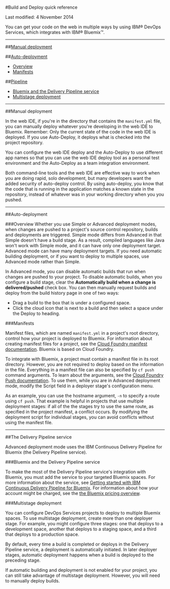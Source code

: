 #Build and Deploy quick reference

Last modified: 4 November 2014

You can get your code on the web in multiple ways by using IBM® DevOps Services, which integrates with IBM® Bluemix™.

---
##[Manual deployment](#manual)

##[Auto-deployment](#auto)
* [Overview](#autohow)
* [Manifests](#manifests)

##[Pipeline](#pipeline)
* [Bluemix and the Delivery Pipeline service](#service)
* [Multistage deployment](#multi)

<!--
##[Additional resources](#addl)
* [Charging](#charging)
* [Bluemix Delivery Pipeline Service Documentation](#servicedoc)
-->

---
<a name="manual"></a>
##Manual deployment 

In the web IDE, if you're in the directory that contains the `manifest.yml` file, you can manually deploy whatever you're developing in the web IDE to Bluemix. Remember: Only the current state of the code in the web IDE is deployed. If you use Auto-Deploy, it deploys what is checked into the project repository.

You can configure the web IDE deploy and the Auto-Deploy to use different app names so that you can use the web IDE deploy tool as a personal test environment and the Auto-Deploy as a team integration environment.

Both command-line tools and the web IDE are effective way to work when you are doing rapid, solo development, but many developers want the added security of auto-deploy control. By using auto-deploy, you know that the code that is running in the application matches a known state in the repository, instead of whatever was in your working directory when you you pushed.

---
<a name="auto"></a>
##Auto-deployment

###Overview
Whether you use Simple or Advanced deployment modes, when changes are pushed to a project's source control repository, builds and deployments are triggered. Simple mode differs from Advanced in that Simple doesn't have a build stage. As a result, compiled languages like Java won't work with Simple mode, and it can have only one deployment target. Advanced mode can have many deployment targets. If you need automatic building deployment, or if you want to deploy to multiple spaces, use Advanced mode rather than Simple. 

In Advanced mode, you can disable automatic builds that run when changes are pushed to your project. To disable automatic builds, when you configure a build stage, clear the **Automatically build when a change is delivered/pushed** check box. You can then manually request builds and deploy from the build history page in one of two ways:

* Drag a build to the box that is under a configured space.
* Click the cloud icon that is next to a build and then select a space under the Deploy to heading.

<a name="manifests"></a>
###Manifests

Manifest files, which are named `manifest.yml` in a project's root directory, control how your project is deployed to Bluemix. For information about creating manifest files for a project, see the [Cloud Foundry manifest documentation][2]. Bluemix is based on Cloud Foundry.

To integrate with Bluemix, a project must contain a manifest file in its root directory. However, you are not required to deploy based on the information in the file. Everything in a manifest file can also be specified by `cf push` command arguments. To learn about the arguments, see the [Cloud Foundry Push documentation][3]. To use them, while you are in Advanced deployment mode, modify the Script field in a deployer stage's configuration menu.

As an example, you can use the hostname argument, `-n` to specify a route using `cf push`. That example is helpful in projects that use multiple deployment stages: if all of the the stages try to use the same route, as specified in the project manifest, a conflict occurs. By modifying the deployment script for individual stages, you can avoid conflicts without using the manifest file.

---
<a name="pipeline"></a>
##The Delivery Pipeline service

Advanced deployment mode uses the IBM Continuous Delivery Pipeline for Bluemix (the Delivery Pipeline service). 

<a name="service"></a>
###Bluemix and the Delivery Pipeline service

To make the most of the Delivery Pipeline service's integration with Bluemix, you must add the service to your targeted Bluemix spaces. For more information about the service, see [Getting started with IBM Continuous Delivery Pipeline for Bluemix][3]. For information about how your account might be charged, see the [the Bluemix pricing overview][4].

<a name="multi"></a>
###Multistage deployment

You can configure DevOps Services projects to deploy to multiple Bluemix spaces. To use multistage deployment, create more than one deployer stage. For example, you might configure three stages: one that deploys to a development space, another that deploys to a staging space, and a third that deploys to a production space. 

By default, every time a build is completed or deploys in the Delivery Pipeline service, a deployment is automatically initiated. In later deployer stages, automatic deployment happens when a build is deployed to the preceding stage. 

If automatic building and deployment is not enabled for your project, you can still take advantage of multistage deployment. However, you will need to manually deploy builds.

<!--
<a name="addl"></a>
##Additional resources
-->




 
[1]: http://docs.cloudfoundry.org/devguide/deploy-apps/manifest.html
[2]: https://www.ng.bluemix.net/docs/#services/DeliveryPipeline/index.html#getstartwithCD
[3]: http://docs.cloudfoundry.org/devguide/installcf/whats-new-v6.html#push
[4]: https://ace.ng.bluemix.net/#/pricing/cloudOEPaneId=pricing